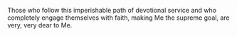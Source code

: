Those who follow this imperishable path of devotional service and who completely engage themselves with faith, making Me the supreme goal, are very, very dear to Me.